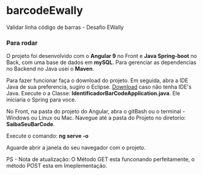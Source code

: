 # barcodeEwally
Validar linha código de barras - Desafio EWally

### **Para rodar**
O projeto foi desenvolvido com o **Angular 9** no Front e **Java Spring-boot** no Back, com uma base de dados em **mySQL**.
Para gerenciar as dependencias no Backend no Java usei o **Maven**.

Para fazer funcionar faça o download do projeto.
Em seguida, abra a IDE Java de sua preferencia, sugiro o Eclipse. [Download](https://www.eclipse.org/downloads/) caso não tenha IDE's Java.
Execute o a Classe: **IdentificadorBarCodeApplication.java**.
Ele iniciaria o Spring para voce.

No Front, na pasta do projeto do Angular, abra o gitBash ou o terminal - Windows ou Linux ou Mac.
Navegue até a pasta do Projeto no diretorio: **SaibaSeuBarCode**.

Execute o comando: **ng serve -o**

Aguarde abrir a janela do seu navegador com o projeto.

PS - Nota de atualização: O Método GET esta funconando perfeitamente, o método POST esta em Imeplementação.


